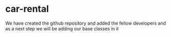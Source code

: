# car-rental

We have created the github repository and added the fellow developers and as a next step we will be adding our base classes in it
